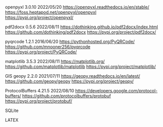 openpyxl
3.0.10 2022/05/20
https://openpyxl.readthedocs.io/en/stable/
https://foss.heptapod.net/openpyxl/openpyxl
https://pypi.org/project/openpyxl/

pdf2docx
0.5.6 2022/08/11
https://dothinking.github.io/pdf2docx/index.html
https://github.com/dothinking/pdf2docx
https://pypi.org/project/pdf2docx/

pyqrcode
1.2.1 2016/06/20
https://pythonhosted.org/PyQRCode/
https://github.com/mnooner256/pyqrcode
https://pypi.org/project/PyQRCode/

matplotlib
3.5.3 2022/08/11
https://matplotlib.org/
https://github.com/matplotlib/matplotlib
https://pypi.org/project/matplotlib/

GIS
geopy
2.2.0 2021/07/11
https://geopy.readthedocs.io/en/latest/
https://github.com/geopy/geopy
https://pypi.org/project/geopy/

ProtocolBuffers
4.21.5 2022/08/10
https://developers.google.com/protocol-buffers/
https://github.com/protocolbuffers/protobuf
https://pypi.org/project/protobuf/

SQLite

LATEX

